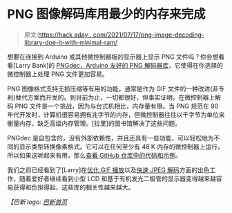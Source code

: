# PNG 图像解码库用最少的内存来完成

> 原文:[https://hack aday . com/2021/07/17/png-image-decoding-library-doe-it-with-minimal-ram/](https://hackaday.com/2021/07/17/png-image-decoding-library-does-it-with-minimal-ram/)

想要在连接到 Arduino 或其他微控制器板的显示器上显示 PNG 文件吗？你会想看看[Larry Bank]的 [PNGdec，Arduino 友好的 PNG 解码器库](https://bitbanksoftware.blogspot.com/2021/05/an-embedded-friendly-png-decoder.html)，它使得在你选择的微控制器上处理 PNG 文件更加容易。

PNG 图像格式支持无损压缩等有用的功能，通常是作为 GIF 文件的一种改进(非专利)替代方案而开发的。到目前为止，一切都很好，但事实证明，在微控制器上解码 PNG 文件是一个挑战，因为与台式机相比，内存量有限。当 PNG 规范在 90 年代开发时，计算机很容易拥有兆字节的内存，但微控制器往往以千字节为单位来衡量内存，缺乏高级内存管理。[拉里]的图书馆解决了这些问题。

PNGdec 是自包含的，没有外部依赖性，并且还具有一些功能，可以轻松地为不同的显示类型转换像素格式。它可以在任何至少有 48 K 内存的微控制器上运行，所以如果这听起来有用，那么[查看 GitHub 仓库中的代码和示例](https://github.com/bitbank2/PNGdec)。

我们之前已经看到了[Larry]在[优化 GIF 播放](https://hackaday.com/2020/08/03/optimizing-gif-playback-for-microcontrollers/)以及[快速 JPEG 解码](https://hackaday.com/2020/08/26/new-arduino-jpeg-library-focuses-on-speed/)方面的出色工作，随着爱好者继续看到小型 LCD 和基于有机发光二极管的显示器变得越来越容易获得和负担得起，这些库的相关性越来越大。

*【巴新 logo: [巴新首页](http://www.libpng.org/pub/png/)*